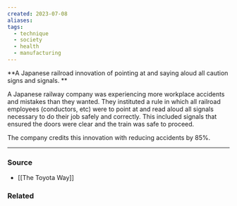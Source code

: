 ```yaml
---
created: 2023-07-08
aliases: 
tags:
  - technique
  - society
  - health
  - manufacturing
---
```

**A Japanese railroad innovation of pointing at and saying aloud all caution signs and signals. **

A Japanese railway company was experiencing more workplace accidents and mistakes than they wanted. They instituted a rule in which all railroad employees (conductors, etc) were to point at and read aloud all signals necessary to do their job safely and correctly. This included signals that ensured the doors were clear and the train was safe to proceed.

The company credits this innovation with reducing accidents by 85%.

****
### Source
- [[The Toyota Way]]

### Related